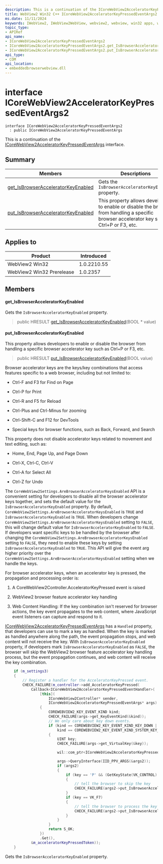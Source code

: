 ```yaml
---
description: This is a continuation of the ICoreWebView2AcceleratorKeyPressedEventArgs interface.
title: WebView2 Win32 C++ ICoreWebView2AcceleratorKeyPressedEventArgs2
ms.date: 11/11/2024
keywords: IWebView2, IWebView2WebView, webview2, webview, win32 apps, win32, edge, ICoreWebView2, ICoreWebView2Controller, browser control, edge html, ICoreWebView2AcceleratorKeyPressedEventArgs2
topic_type: 
- APIRef
api_name:
- ICoreWebView2AcceleratorKeyPressedEventArgs2
- ICoreWebView2AcceleratorKeyPressedEventArgs2.get_IsBrowserAcceleratorKeyEnabled
- ICoreWebView2AcceleratorKeyPressedEventArgs2.put_IsBrowserAcceleratorKeyEnabled
api_type:
- COM
api_location:
- embeddedbrowserwebview.dll
---
```


# interface ICoreWebView2AcceleratorKeyPressedEventArgs2

```
interface ICoreWebView2AcceleratorKeyPressedEventArgs2
  : public ICoreWebView2AcceleratorKeyPressedEventArgs
```

This is a continuation of the [ICoreWebView2AcceleratorKeyPressedEventArgs](icorewebview2acceleratorkeypressedeventargs.md#icorewebview2acceleratorkeypressedeventargs) interface.

## Summary

 Members                        | Descriptions
--------------------------------|---------------------------------------------
[get_IsBrowserAcceleratorKeyEnabled](#get_isbrowseracceleratorkeyenabled) | Gets the `IsBrowserAcceleratorKeyEnabled` property.
[put_IsBrowserAcceleratorKeyEnabled](#put_isbrowseracceleratorkeyenabled) | This property allows developers to enable or disable the browser from handling a specific browser accelerator key such as Ctrl+P or F3, etc.

## Applies to

Product                         | Introduced
--------------------------------|---------------------------------------------
WebView2 Win32            |    1.0.2210.55
WebView2 Win32 Prerelease |    1.0.2357

## Members

#### get_IsBrowserAcceleratorKeyEnabled

Gets the `IsBrowserAcceleratorKeyEnabled` property.

> public HRESULT [get_IsBrowserAcceleratorKeyEnabled](#get_isbrowseracceleratorkeyenabled)(BOOL * value)

#### put_IsBrowserAcceleratorKeyEnabled

This property allows developers to enable or disable the browser from handling a specific browser accelerator key such as Ctrl+P or F3, etc.

> public HRESULT [put_IsBrowserAcceleratorKeyEnabled](#put_isbrowseracceleratorkeyenabled)(BOOL value)

Browser accelerator keys are the keys/key combinations that access features specific to a web browser, including but not limited to:

* Ctrl-F and F3 for Find on Page

* Ctrl-P for Print

* Ctrl-R and F5 for Reload

* Ctrl-Plus and Ctrl-Minus for zooming

* Ctrl-Shift-C and F12 for DevTools

* Special keys for browser functions, such as Back, Forward, and Search

This property does not disable accelerator keys related to movement and text editing, such as:

* Home, End, Page Up, and Page Down

* Ctrl-X, Ctrl-C, Ctrl-V

* Ctrl-A for Select All

* Ctrl-Z for Undo

The `CoreWebView2Settings.AreBrowserAcceleratorKeysEnabled` API is a convenient setting for developers to disable all the browser accelerator keys together, and sets the default value for the `IsBrowserAcceleratorKeyEnabled` property. By default, `CoreWebView2Settings.AreBrowserAcceleratorKeysEnabled` is `TRUE` and `IsBrowserAcceleratorKeyEnabled` is `TRUE`. When developers change `CoreWebView2Settings.AreBrowserAcceleratorKeysEnabled` setting to `FALSE`, this will change default value for `IsBrowserAcceleratorKeyEnabled` to `FALSE`. If developers want specific keys to be handled by the browser after changing the `CoreWebView2Settings.AreBrowserAcceleratorKeysEnabled` setting to `FALSE`, they need to enable these keys by setting `IsBrowserAcceleratorKeyEnabled` to `TRUE`. This API will give the event arg higher priority over the `CoreWebView2Settings.AreBrowserAcceleratorKeysEnabled` setting when we handle the keys.

For browser accelerator keys, when an accelerator key is pressed, the propagation and processing order is:

1. A CoreWebView2Controller.AcceleratorKeyPressed event is raised

1. WebView2 browser feature accelerator key handling

1. Web Content Handling: If the key combination isn't reserved for browser actions, the key event propagates to the web content, where JavaScript event listeners can capture and respond to it.

[ICoreWebView2AcceleratorKeyPressedEventArgs](icorewebview2acceleratorkeypressedeventargs.md#icorewebview2acceleratorkeypressedeventargs) has a `Handled` property, that developers can use to mark a key as handled. When the key is marked as handled anywhere along the path, the event propagation stops, and web content will not receive the key. With `IsBrowserAcceleratorKeyEnabled` property, if developers mark `IsBrowserAcceleratorKeyEnabled` as `FALSE`, the browser will skip the WebView2 browser feature accelerator key handling process, but the event propagation continues, and web content will receive the key combination.

```cpp
    if (m_settings3)
    {
        // Register a handler for the AcceleratorKeyPressed event.
        CHECK_FAILURE(m_controller->add_AcceleratorKeyPressed(
            Callback<ICoreWebView2AcceleratorKeyPressedEventHandler>(
                [this](
                    ICoreWebView2Controller* sender,
                    ICoreWebView2AcceleratorKeyPressedEventArgs* args) -> HRESULT
                {
                    COREWEBVIEW2_KEY_EVENT_KIND kind;
                    CHECK_FAILURE(args->get_KeyEventKind(&kind));
                    // We only care about key down events.
                    if (kind == COREWEBVIEW2_KEY_EVENT_KIND_KEY_DOWN ||
                        kind == COREWEBVIEW2_KEY_EVENT_KIND_SYSTEM_KEY_DOWN)
                    {
                        UINT key;
                        CHECK_FAILURE(args->get_VirtualKey(&key));

                        wil::com_ptr<ICoreWebView2AcceleratorKeyPressedEventArgs2> args2;

                        args->QueryInterface(IID_PPV_ARGS(&args2));
                        if (args2)
                        {
                            if (key == 'P' && (GetKeyState(VK_CONTROL) < 0))
                            {
                                // tell the browser to skip the key
                                CHECK_FAILURE(args2->put_IsBrowserAcceleratorKeyEnabled(FALSE));
                            }
                            if (key == VK_F7)
                            {
                                // tell the browser to process the key
                                CHECK_FAILURE(args2->put_IsBrowserAcceleratorKeyEnabled(TRUE));
                            }
                        }
                    }
                    return S_OK;
                })
                .Get(),
            &m_acceleratorKeyPressedToken));
    }
```
 Gets the `IsBrowserAcceleratorKeyEnabled` property.


